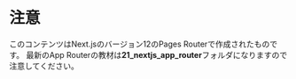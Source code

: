 # 注意
このコンテンツはNext.jsのバージョン12のPages Routerで作成されたものです。
最新のApp Routerの教材は**21_nextjs_app_router**フォルダになりますので注意してください。